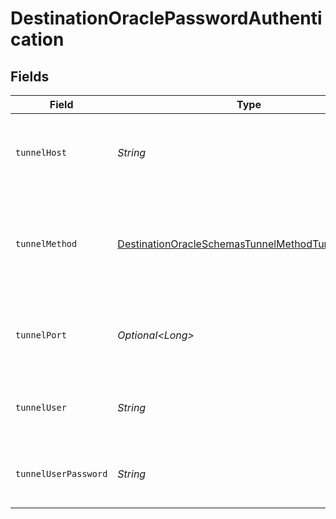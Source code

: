 # DestinationOraclePasswordAuthentication


## Fields

| Field                                                                                                                       | Type                                                                                                                        | Required                                                                                                                    | Description                                                                                                                 | Example                                                                                                                     |
| --------------------------------------------------------------------------------------------------------------------------- | --------------------------------------------------------------------------------------------------------------------------- | --------------------------------------------------------------------------------------------------------------------------- | --------------------------------------------------------------------------------------------------------------------------- | --------------------------------------------------------------------------------------------------------------------------- |
| `tunnelHost`                                                                                                                | *String*                                                                                                                    | :heavy_check_mark:                                                                                                          | Hostname of the jump server host that allows inbound ssh tunnel.                                                            |                                                                                                                             |
| `tunnelMethod`                                                                                                              | [DestinationOracleSchemasTunnelMethodTunnelMethod](../../models/shared/DestinationOracleSchemasTunnelMethodTunnelMethod.md) | :heavy_check_mark:                                                                                                          | Connect through a jump server tunnel host using username and password authentication                                        |                                                                                                                             |
| `tunnelPort`                                                                                                                | *Optional\<Long>*                                                                                                           | :heavy_minus_sign:                                                                                                          | Port on the proxy/jump server that accepts inbound ssh connections.                                                         | 22                                                                                                                          |
| `tunnelUser`                                                                                                                | *String*                                                                                                                    | :heavy_check_mark:                                                                                                          | OS-level username for logging into the jump server host                                                                     |                                                                                                                             |
| `tunnelUserPassword`                                                                                                        | *String*                                                                                                                    | :heavy_check_mark:                                                                                                          | OS-level password for logging into the jump server host                                                                     |                                                                                                                             |